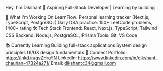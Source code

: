 Hey, I'm Dikshant 👋
Aspiring Full-Stack Developer | Learning by building

🚀 What I'm Working On
LearnFlow: Personal learning tracker (Next.js, TypeScript, PostgreSQL)
Daily DSA practice: 150+ LeetCode problems, 1400+ rating
🛠️ Tech Stack
Frontend: React, Next.js, TypeScript, Tailwind CSS
Backend: Node.js, PostgreSQL, Prisma
Tools: Git, VS Code

📚 Currently Learning
Building full-stack applications
System design principles
UI/UX design fundamentals
🔗 Connect
Portfolio: https://lnkd.in/gvZHruYN
LinkedIn: https://www.linkedin.com/in/dikshant-chauhan-47324a271/
Email: dikshantc34@gmail.com
